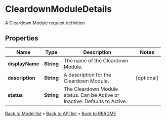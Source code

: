 

# CleardownModuleDetails

A Cleardown Module request definition

## Properties

| Name | Type | Description | Notes |
|------------ | ------------- | ------------- | -------------|
|**displayName** | **String** | The name of the Cleardown Module. |  |
|**description** | **String** | A description for the Cleardown Module. |  [optional] |
|**status** | **String** | The Cleardown Module status. Can be Active or Inactive. Defaults to Active. |  |



[Back to Model list](../README.md#documentation-for-models) &#8226; [Back to API list](../README.md#documentation-for-api-endpoints) &#8226; [Back to README](../README.md)


